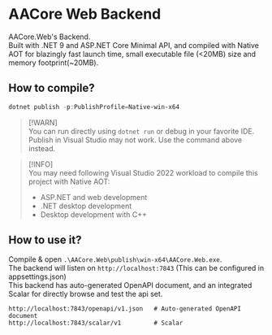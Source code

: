 # AACore Web Backend

AACore.Web's Backend.  
Built with .NET 9 and ASP.NET Core Minimal API, and compiled with Native AOT for blazingly fast launch time, small executable file (<20MB) size and memory footprint(~20MB).  

## How to compile?

```powershell
dotnet publish -p:PublishProfile=Native-win-x64
```

> [!WARN]  
> You can run directly using `dotnet run` or debug in your favorite IDE.  
> Publish in Visual Studio may not work. Use the command above instead.  

> [!INFO]  
> You may need following Visual Studio 2022 workload to compile this project with Native AOT:  
> - ASP.NET and web development  
> - .NET desktop development  
> - Desktop development with C++  

## How to use it?

Compile & open `.\AACore.Web\publish\win-x64\AACore.Web.exe`.  
The backend will listen on `http://localhost:7843` (This can be configured in appsettings.json)  
This backend has auto-generated OpenAPI document, and an integrated Scalar for directly browse and test the api set.  

```
http://localhost:7843/openapi/v1.json   # Auto-generated OpenAPI document
http://localhost:7843/scalar/v1         # Scalar
```
